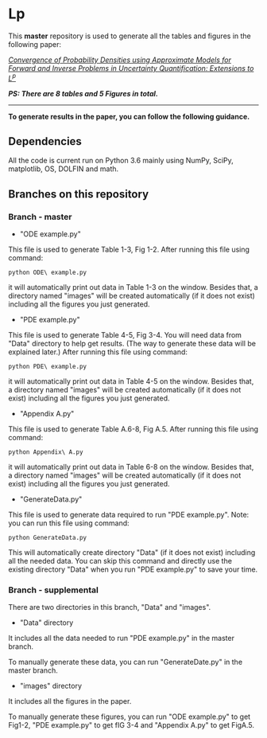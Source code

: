 # Lp

This **master** repository is used to generate all the tables and figures in the following paper:

[*Convergence of Probability Densities using Approximate Models for Forward and Inverse Problems in Uncertainty Quantification: Extensions to $L^p$*](https://arxiv.org/abs/2001.04369)


***PS: There are 8 tables and 5 Figures in total.***

----
**To generate results in the paper, you can follow the following guidance.**


## Dependencies
All the code is current run on Python 3.6 mainly using NumPy, SciPy, matplotlib, OS, DOLFIN and math.


## Branches on this repository

### Branch - master

- "ODE example.py"

This file is used to generate Table 1-3, Fig 1-2. After running this file using command:
    
    python ODE\ example.py

it will automatically print out data in Table 1-3 on the window. Besides that, a directory named "images" will be created automatically (if it does not exist) including all the figures you just generated.


- "PDE example.py"

This file is used to generate Table 4-5, Fig 3-4. You will need data from "Data" directory to help get results. (The way to generate these data will be explained later.) After running this file using command:
    
    python PDE\ example.py

it will automatically print out data in Table 4-5 on the window. Besides that, a directory named "images" will be created automatically (if it does not exist) including all the figures you just generated.


- "Appendix A.py"

This file is used to generate Table A.6-8, Fig A.5. After running this file using command:
    
    python Appendix\ A.py

it will automatically print out data in Table 6-8 on the window. Besides that, a directory named "images" will be created automatically (if it does not exist) including all the figures you just generated.


- "GenerateData.py"

This file is used to generate data required to run "PDE example.py". Note: you can run this file using command:

    python GenerateData.py
    
This will automatically create directory "Data" (if it does not exist) including all the needed data. You can skip this command and directly use the existing directory "Data" when you run "PDE example.py" to save your time.


### Branch - supplemental

There are two directories in this branch, "Data" and "images".

- "Data" directory

It includes all the data needed to run "PDE example.py" in the master branch.

To manually generate these data, you can run "GenerateDate.py" in the master branch.

- "images" directory

It includes all the figures in the paper.

To manually generate these figures, you can run "ODE example.py" to get Fig1-2, "PDE example.py" to get fIG 3-4 and "Appendix A.py" to get FigA.5.

